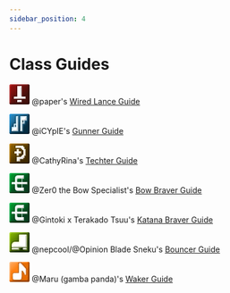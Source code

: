 ```yaml
---
sidebar_position: 4
---
```


# Class Guides

![Hunter](../static/img/hu.png) @paper's [Wired Lance Guide](https://docs.google.com/document/d/1gMF3b2M1DvvblOF1cBC9nqoe7c3hucE4epzGitY6MG8/edit?usp=sharing)

![Gunner](../static/img/gu.png) @iCYpIE's [Gunner Guide](https://docs.google.com/document/d/1a-TxeXEa5bkVdzrrocGcj8qzS2UQqPPeE2u67etxIAA/edit)

![Techter](../static/img/te.png) @CathyRina's [Techter Guide](https://docs.google.com/document/d/1B7BoVLREksH3GOggKDbW3XPYUsV9E1jWJqxhzW2Cyjw/edit)

![Braver](../static/img/br.png) @Zer0 the Bow Specialist's [Bow Braver Guide](https://docs.google.com/document/d/1F7gPca3yK90v2Im-HFhtra-aZhiLf0UZ8GdFgPEJgkg/edit)

![Braver](../static/img/br.png) @Gintoki x Terakado Tsuu's [Katana Braver Guide](https://docs.google.com/document/d/1ezuEQU5-ThzXINH-_tQ3Ob2a_0b1VRbg2o2vYNF0utE/edit?usp=sharing)

![Bouncer](../static/img/bo.png) @nepcool/@Opinion Blade Sneku's [Bouncer Guide](https://bit.ly/3v2vUkT)

![Waker](../static/img/wa.png) @Maru (gamba panda)'s [Waker Guide](https://docs.google.com/document/d/1wmRHi75YiYTvaCY5sgy0oPNkucLQnUvDa4_bPbPKjhU/edit )